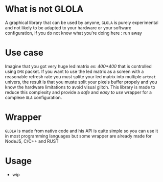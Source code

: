 # What is not GLOLA
A graphical library that can be used by anyone, `GLOLA` is purely experimental and not likely to be adapted to your hardware or your software configuration, if you do not know what you're doing here : run away

# Use case
Imagine that you got very huge led matrix *ex: 400\*400* that is controlled using `DMX` packet. If you want to use the led matrix as a screen with a reasonable refresh rate you must splite your led matrix into multiple `artnet` univers, the result is that you muste split your pixels buffer propely and you know the hardware limitations to avoid visual glitch. This library is made to reduce this complexity and provide a *safe* and *easy to use* wrapper for a complexe `OLA` configuration.

# Wrapper
`GLOLA` is made from native code and his API is quite simple so you can use it in most programming languages but some wrapper are already made for NodeJS, C/C++ and RUST

# Usage
* wip

